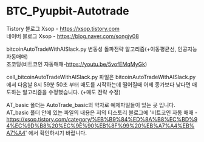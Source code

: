 # BTC_Pyupbit-Autotrade
Tistory 블로그 Xsop - https://xsop.tistory.com  
네이버 블로그 Xsop - https://blog.naver.com/songjy08

bitcoinAutoTradeWithAISlack.py 변동성 돌파전략 알고리즘(+이동평균선, 인공지능 자동매매)  
조코딩(비트코인 자동매매-https://youtu.be/5vofEMqMyGk)

cell_bitcoinAutoTradeWithAISlack.py 파일은 bitcoinAutoTradeWithAISlack.py에서 다음날 8시 59분 50초 부터 매도를 시작하는데 떨어질때 어제 종가보다 낮다면 매도하는 알고리즘을 수정했습니다.
(+매도 전략 수정)

AT_basic 폴더는 AutoTrade_basic의 약자로 예제파일들이 있는 곳 입니다.
AT_basic 폴더 안에 있는 파일의 내용은 저의 티스토리 블로그에
'비트코인 자동 매매 - https://xsop.tistory.com/category/%EB%B9%84%ED%8A%B8%EC%BD%94%EC%9D%B8%20%EC%9E%90%EB%8F%99%20%EB%A7%A4%EB%A7%A4' 에서 확인하시기 바랍니다.
